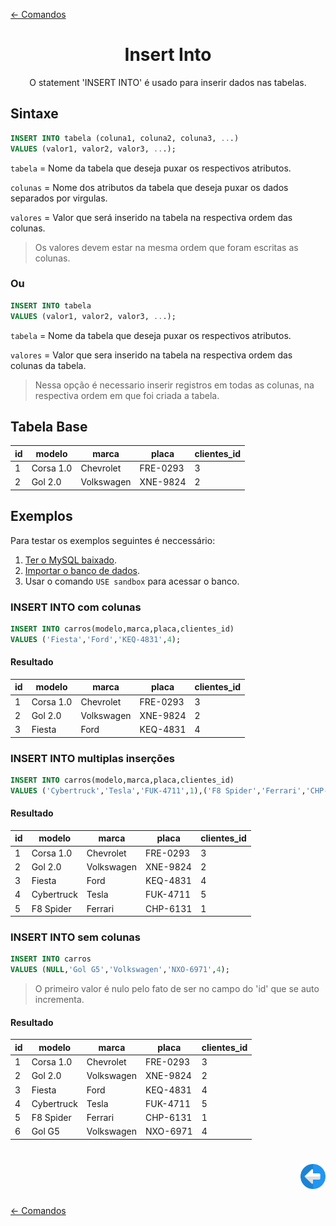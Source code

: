[← Comandos](./comandos.md#comandos)

<h1 align="center">Insert Into</h1>
<p align="center">O statement 'INSERT INTO' é usado para inserir dados nas tabelas.</p>

## Sintaxe

```sql
INSERT INTO tabela (coluna1, coluna2, coluna3, ...)
VALUES (valor1, valor2, valor3, ...); 
```

```tabela``` = Nome da tabela que deseja puxar os respectivos atributos.

```colunas``` = Nome dos atributos da tabela que deseja puxar os dados separados por virgulas.

```valores``` = Valor que será inserido na tabela na respectiva ordem das colunas.

>Os valores devem estar na mesma ordem que foram escritas as colunas.

### Ou

```sql
INSERT INTO tabela
VALUES (valor1, valor2, valor3, ...); 
```

```tabela``` = Nome da tabela que deseja puxar os respectivos atributos.

```valores``` = Valor que sera inserido na tabela na respectiva ordem das colunas da tabela.

>Nessa opção é necessario inserir registros em todas as colunas, na respectiva ordem em que foi criada a tabela.

## Tabela Base

| id | modelo    | marca      | placa    | clientes_id |
|----|-----------|------------|----------|-------------|
|  1 | Corsa 1.0 | Chevrolet  | FRE-0293 |           3 |
|  2 | Gol 2.0   | Volkswagen | XNE-9824 |           2 |

## Exemplos

Para testar os exemplos seguintes é neccessário:

1. [Ter o MySQL baixado](../../ambiente_de_trabalho/instalando_o_mysql_server.md#instalando-o-mysql-server).
2. [Importar o banco de dados](../iniciando/iniciando.md#iniciando).
3. Usar o comando ```USE sandbox``` para acessar o banco.

### INSERT INTO com colunas

```sql
INSERT INTO carros(modelo,marca,placa,clientes_id)
VALUES ('Fiesta','Ford','KEQ-4831',4);
```

#### Resultado

| id | modelo    | marca      | placa    | clientes_id |
|----|-----------|------------|----------|-------------|
|  1 | Corsa 1.0 | Chevrolet  | FRE-0293 |           3 |
|  2 | Gol 2.0   | Volkswagen | XNE-9824 |           2 |
|  3 | Fiesta    | Ford       | KEQ-4831 |           4 |

### INSERT INTO multiplas inserções

```sql
INSERT INTO carros(modelo,marca,placa,clientes_id)
VALUES ('Cybertruck','Tesla','FUK-4711',1),('F8 Spider','Ferrari','CHP-6131',1);
```

#### Resultado

| id | modelo     | marca      | placa    | clientes_id |
|----|------------|------------|----------|-------------|
|  1 | Corsa 1.0  | Chevrolet  | FRE-0293 |           3 |
|  2 | Gol 2.0    | Volkswagen | XNE-9824 |           2 |
|  3 | Fiesta     | Ford       | KEQ-4831 |           4 |
|  4 | Cybertruck | Tesla      | FUK-4711 |           5 |
|  5 | F8 Spider  | Ferrari    | CHP-6131 |           1 |

### INSERT INTO sem colunas

```sql
INSERT INTO carros
VALUES (NULL,'Gol G5','Volkswagen','NXO-6971',4);
```

>O primeiro valor é nulo pelo fato de ser no campo do 'id' que se auto incrementa.

#### Resultado

| id | modelo     | marca      | placa    | clientes_id |
|----|------------|------------|----------|-------------|
|  1 | Corsa 1.0  | Chevrolet  | FRE-0293 |           3 |
|  2 | Gol 2.0    | Volkswagen | XNE-9824 |           2 |
|  3 | Fiesta     | Ford       | KEQ-4831 |           4 |
|  4 | Cybertruck | Tesla      | FUK-4711 |           5 |
|  5 | F8 Spider  | Ferrari    | CHP-6131 |           1 |
|  6 | Gol G5     | Volkswagen | NXO-6971 |           4 |

<h1 align="right">
<a href="./where.md#where"><img src="../../../images/previous-arrow.svg" alt="previous" width="40px"></a>
</h1>

[← Comandos](./comandos.md#comandos)